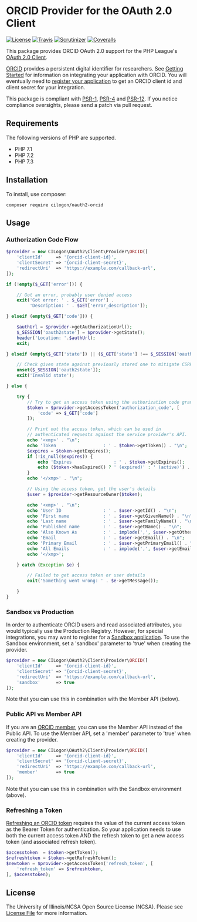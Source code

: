 # ORCID Provider for the OAuth 2.0 Client

[![License](https://img.shields.io/badge/license-NCSA-brightgreen.svg)](https://github.com/cilogon/oauth2-orcid/blob/master/LICENSE)
[![Travis](https://img.shields.io/travis/cilogon/oauth2-orcid/master.svg)](https://travis-ci.org/cilogon/oauth2-orcid)
[![Scrutinizer](https://img.shields.io/scrutinizer/g/cilogon/oauth2-orcid/master.svg)](https://scrutinizer-ci.com/g/cilogon/oauth2-orcid/)
[![Coveralls](https://img.shields.io/coveralls/cilogon/oauth2-orcid/master.svg)](https://coveralls.io/github/cilogon/oauth2-orcid?branch=master)

This package provides ORCID OAuth 2.0 support for the PHP League's [OAuth 2.0 Client](https://github.com/thephpleague/oauth2-client).

[ORCID](https://orcid.org) provides a persistent digital identifier for researchers. See [Getting Started](https://members.orcid.org/api/getting-started) for information on integrating your application with ORCID. You will eventually need to [register your application](https://orcid.org/developer-tools) to get an ORCID client id and client secret for your integration.

This package is compliant with [PSR-1][], [PSR-4][] and [PSR-12][]. If you notice compliance oversights, please send a patch via pull request.

[PSR-1]: https://github.com/php-fig/fig-standards/blob/master/accepted/PSR-1-basic-coding-standard.md
[PSR-4]: https://github.com/php-fig/fig-standards/blob/master/accepted/PSR-4-autoloader.md
[PSR-12]: https://github.com/php-fig/fig-standards/blob/master/accepted/PSR-12-extended-coding-style-guide.md

## Requirements

The following versions of PHP are supported.

* PHP 7.1
* PHP 7.2
* PHP 7.3

## Installation

To install, use composer:

```
composer require cilogon/oauth2-orcid
```

## Usage

### Authorization Code Flow

```php
$provider = new CILogon\OAuth2\Client\Provider\ORCID([
    'clientId'     => '{orcid-client-id}',
    'clientSecret' => '{orcid-client-secret}',
    'redirectUri'  => 'https://example.com/callback-url',
]);

if (!empty($_GET['error'])) {

    // Got an error, probably user denied access
    exit('Got error: ' . $_GET['error'] . 
         'Description: ' . $GET['error_description']);

} elseif (empty($_GET['code'])) {

    $authUrl = $provider->getAuthorizationUrl();
    $_SESSION['oauth2state'] = $provider->getState();
    header('Location: '.$authUrl);
    exit;

} elseif (empty($_GET['state']) || ($_GET['state'] !== $_SESSION['oauth2state'])) {

    // Check given state against previously stored one to mitigate CSRF attack
    unset($_SESSION['oauth2state']);
    exit('Invalid state');

} else {

    try {
        // Try to get an access token using the authorization code grant
        $token = $provider->getAccessToken('authorization_code', [
            'code' => $_GET['code']
        ]);

        // Print out the access token, which can be used in 
        // authenticated requests against the service provider's API.
        echo '<xmp>' . "\n";
        echo 'Token                  : ' . $token->getToken() . "\n";
        $expires = $token->getExpires();
        if (!is_null($expires)) {
            echo 'Expires                : ' . $token->getExpires();
            echo ($token->hasExpired() ? ' (expired)' : ' (active)') . "\n";
        }
        echo '</xmp>' . "\n";

        // Using the access token, get the user's details
        $user = $provider->getResourceOwner($token);

        echo '<xmp>' . "\n";
        echo 'User ID                : ' . $user->getId() . "\n";
        echo 'First name             : ' . $user->getGivenName() . "\n";   // or getFirstName()
        echo 'Last name              : ' . $user->getFamilyName() . "\n";  // or getLastName()
        echo 'Published name         : ' . $user->getName() . "\n";
        echo 'Also Known As          : ' . implode(',', $user->getOtherNames()) . "\n";
        echo 'Email                  : ' . $user->getEmail() . "\n";       // 'Primary' preferred
        echo 'Primary Email          : ' . $user->getPrimaryEmail() . "\n";// 'Primary' ONLY
        echo 'All Emails             : ' . implode(',', $user->getEmails()) . "\n";
        echo '</xmp>';

    } catch (Exception $e) {

        // Failed to get access token or user details
        exit('Something went wrong: ' . $e->getMessage());

    }
}
```

### Sandbox vs Production

In order to authenticate ORCID users and read associated attributes, you would typically use the Production Registry. However, for special integrations, you may want to register for a [Sandbox application](https://orcid.org/content/register-client-application-sandbox). To use the Sandbox
environment, set a 'sandbox' parameter to 'true' when creating the provider.

```php
$provider = new CILogon\OAuth2\Client\Provider\ORCID([
    'clientId'     => '{orcid-client-id}',
    'clientSecret' => '{orcid-client-secret}',
    'redirectUri'  => 'https://example.com/callback-url',
    'sandbox'      => true
]);
```

Note that you can use this in combination with the Member API (below).


### Public API vs Member API

If you are an [ORCID member](https://orcid.org/about/membership), you can use the Member API instead of the Public API. To use the Member API, set a 'member' parameter to 'true' when creating the provider.

```php
$provider = new CILogon\OAuth2\Client\Provider\ORCID([
    'clientId'     => '{orcid-client-id}',
    'clientSecret' => '{orcid-client-secret}',
    'redirectUri'  => 'https://example.com/callback-url',
    'member'       => true
]);

````

Note that you can use this in combination with the Sandbox environment (above).


### Refreshing a Token

[Refreshing an ORCID token](https://members.orcid.org/api/oauth/refresh-tokens) requires the value of the current access token as the Bearer Token for authentication. So your application needs to use both the current access token AND the refresh token to get a new access token (and associated refresh token).

```php
$accesstoken  = $token->getToken();
$refreshtoken = $token->getRefreshToken();
$newtoken = $provider->getAccessToken('refresh_token', [
    'refresh_token' => $refreshtoken,
], $accesstoken);
```

## License

The University of Illinois/NCSA Open Source License (NCSA). Please see [License File](https://github.com/cilogon/oauth2-orcid/blob/master/LICENSE) for more information.
